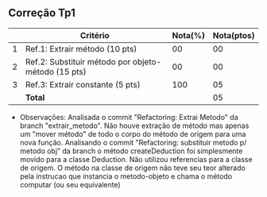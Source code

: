 Correção Tp1
--

|   |Critério                                             |Nota(%) |Nota(ptos)|
|---|-----------------------------------------------------|--------|----------|  
| 1 |Ref.1: Extrair método (10 pts)                       |   00   |    00    |  
| 2 |Ref.2: Substituir método por objeto-método (15 pts)  |   00   |    00    |  
| 3 |Ref.3: Extrair constante (5 pts)                     |   100  |    05    |  
|   |**Total**                                            |        |    05    |  

* Observações:
  Analisada o commit "Refactoring: Extrai Metodo" da branch "extrair_metodo".
Não houve extração de método mas apenas um "mover método" de todo o corpo do
método de origem para uma nova função. 
  Analisando o commit "Refactoring: substituir metodo p/ metodo obj" da branch
o método createDeduction foi simplesmente movido para a classe Deduction. Não
utilizou referencias para a classe de origem. O método na classe de origem não
teve seu teor alterado pela instrucao que instancia o metodo-objeto e chama o
método computar (ou seu equivalente)
